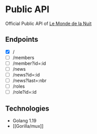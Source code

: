 # Public API

Official Public API of [Le Monde de la Nuit](https://discord.gg/9KCJuEYUx2)

## Endpoints

- [x] /
- [ ] /members
- [ ] /member?id=:id
- [ ] /news
- [ ] /news?id=:id
- [ ] /news?last=:nbr
- [ ] /roles
- [ ] /role?id=:id

## Technologies

- Golang 1.19
- [[Gorilla/mux]]
